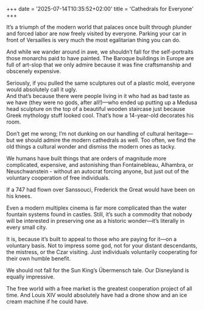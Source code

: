 +++
date = '2025-07-14T10:35:52+02:00'
title = 'Cathedrals for Everyone'
+++



It’s a triumph of the modern world that palaces once built through plunder and forced labor are now freely visited by everyone. Parking your car in front of Versailles is very much the most egalitarian thing you can do.

And while we wander around in awe, we shouldn’t fall for the self-portraits those monarchs paid to have painted.
The Baroque buildings in Europe are full of art-slop that we only admire because it was fine craftsmanship and obscenely expensive.

Seriously, if you pulled the same sculptures out of a plastic mold, everyone would absolutely call it ugly.\
And that’s because there were people living in it who had as bad taste as we have (they were no gods, after all!)—who ended up putting up a Medusa head sculpture on the top of a beautiful wooden staircase just because Greek mythology stuff looked cool. That’s how a 14-year-old decorates his room.

Don’t get me wrong; I’m not dunking on our handling of cultural heritage—but we should admire the modern cathedrals as well. Too often, we find the old things a cultural wonder and dismiss the modern ones as tacky.

We humans have built things that are orders of magnitude more complicated, expensive, and astonishing than Fontainebleau, Alhambra, or Neuschwanstein - without an autocrat forcing anyone, but just out of the voluntary cooperation of free individuals.

If a 747 had flown over Sanssouci, Frederick the Great would have been on his knees.

Even a modern multiplex cinema is far more complicated than the water fountain systems found in castles. Still, it’s such a commodity that nobody will be interested in preserving one as a historic wonder—it’s literally in every small city.

It is, because it’s built to appeal to those who are paying for it—on a voluntary basis. Not to impress some god, not for your distant descendants, the mistress, or the Czar visiting.
Just individuals voluntarily cooperating for their own humble benefit.

We should not fall for the Sun King’s Übermensch tale.
Our Disneyland is equally impressive.

The free world with a free market is the greatest cooperation project of all time. And Louis XIV would absolutely have had a drone show and an ice cream machine if he could have.